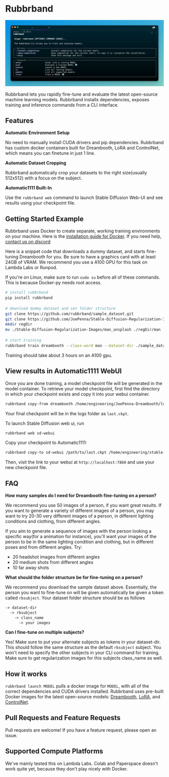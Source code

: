 # Rubbrband

![rubbrband train image](https://raw.githubusercontent.com/rubbrband/img/main/cli.png)

Rubbrband lets you rapidly fine-tune and evaluate the latest open-source machine learning models. Rubbrband installs dependencies, exposes training and inference commands from a CLI interface.

## Features

**Automatic Environment Setup**

No need to manually install CUDA drivers and pip dependencies. Rubbrband has custom docker containers built for Dreambooth, LoRA and ControlNet,
which means you can finetune in just 1 line.

**Automatic Dataset Cropping**

Rubbrband automatically crop your datasets to the right size(usually 512x512) with a focus on the subject.

**Automatic1111 Built-In**

Use the `rubbrband web` command to launch Stable Diffusion Web-UI and see results using your checkpoint file.

## Getting Started Example

Rubbrband uses Docker to create separate, working training environments on your machine. Here is the [installation guide for Docker](https://docs.docker.com/engine/install/). If you need help, [contact us on discord](https://discord.gg/BW3R9yK7Fh)

Here is a snippet code that downloads a dummy dataset, and starts fine-tuning Dreambooth for you. Be sure to have a graphics card with at least 24GB of VRAM. We recommend you use a A100 GPU for this task on Lambda Labs or Runpod.

If you're on Linux, make sure to run `sudo su` before all of these commands. This is because Docker-py needs root access.

```bash
# install rubbrband
pip install rubbrband

# download dummy dataset and set folder structure
git clone https://github.com/rubbrband/sample_dataset.git
git clone https://github.com/JoePenna/Stable-Diffusion-Regularization-Images.git --depth 1
mkdir regDir
mv ./Stable-Diffusion-Regularization-Images/man_unsplash ./regDir/man

# start training
rubbrband train dreambooth --class-word man --dataset-dir ./sample_dataset --reg-dir ./regDir --log-dir ./logs
```

Training should take about 3 hours on an A100 gpu.

## View results in Automatic1111 WebUI

Once you are done training, a model checkpoint file will be generated in the model container. To retrieve your model checkpoint, first find the directory in which your checkpoint exists and copy it into your webui container.

```bash
rubbrband copy-from dreambooth /home/engineering/JoePenna-Dreambooth/logs ./
```

Your final checkpoint will be in the logs folder as `last.ckpt`.

To launch Stable Diffusion web ui, run

```bash
rubbrband web sd-webui
```

Copy your checkpoint to Automatic1111:

```bash
rubbrband copy-to sd-webui /path/to/last.ckpt /home/engineering/stable-diffusion-webui/models/Stable-diffusion/
```

Then, visit the link to your webui at `http://localhost:7860` and use your new checkpoint file.

## FAQ

**How many samples do I need for Dreambooth fine-tuning on a person?**

We recommend you use 50 images of a person, if you want great results. If you want to generate a variety of different images of a person, you may want to try 20-30 very different images of a person, in different lighting conditions and clothing, from different angles.

If you aim to generate a sequence of images with the person looking a specific way(for a animation for instance), you'll want your images of the person to be in the same lighting condition and clothing, but in different poses and from different angles. Try:

- 20 headshot images from different angles
- 20 medium shots from different angles
- 10 far away shots

**What should the folder structure be for fine-tuning on a person?**

We recommend you download the sample dataset above. Essentially, the person you want to fine-tune on will be given automatically be given a token called `rbsubject`. Your dataset folder structure should be as follows

```
-> dataset-dir
  -> rbsubject
    -> class_name
      -> your images
```

**Can I fine-tune on multiple subjects?**

Yes! Make sure to put your alternate subjects as tokens in your dataset-dir. This should follow the same structure as the default `rbsubject` subject. You won't need to specify the other subjects in your CLI command for training. Make sure to get regularization images for this subjects class_name as well.

## How it works

`rubbrband launch MODEL` pulls a docker image for `MODEL`, with all of the correct dependencies and CUDA drivers installed. Rubbrband uses pre-built Docker images for the latest open-source models: [Dreambooth](https://github.com/XavierXiao/Dreambooth-Stable-Diffusion.git), [LoRA](https://github.com/cloneofsimo/lora), and [ControlNet](https://github.com/lllyasviel/ControlNet).

## Pull Requests and Feature Requests

Pull requests are welcome! If you have a feature request, please open an issue.

## Supported Compute Platforms

We've mainly tested this on Lambda Labs. Colab and Paperspace doesn't work quite yet, because they don't play nicely with Docker.
